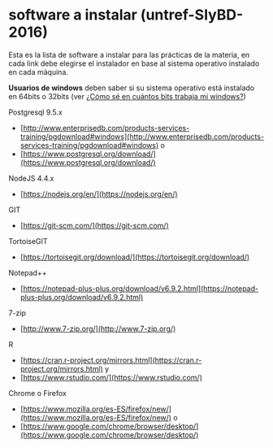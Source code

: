 # software a instalar (untref-SIyBD-2016)

Esta es la lista de software a instalar para las prácticas de la materia, 
en cada link debe elegirse el instalador en base al sistema operativo instalado en cada máquina. 

**Usuarios de windows** deben saber si su sistema operativo está instalado en 64bits o 32bits 
(ver [¿Cómo sé en cuántos bits trabaja mi windows?](detectar-windows.md))

Postgresql 9.5.x  
   * [http://www.enterprisedb.com/products-services-training/pgdownload#windows](http://www.enterprisedb.com/products-services-training/pgdownload#windows)  o
   * [https://www.postgresql.org/download/](https://www.postgresql.org/download/)

NodeJS 4.4.x
   * [https://nodejs.org/en/](https://nodejs.org/en/)

GIT
   * [https://git-scm.com/](https://git-scm.com/)

TortoiseGIT
   * [https://tortoisegit.org/download/](https://tortoisegit.org/download/)

Notepad++
   * [https://notepad-plus-plus.org/download/v6.9.2.html](https://notepad-plus-plus.org/download/v6.9.2.html)

7-zip
   * [http://www.7-zip.org/](http://www.7-zip.org/)

R
   * [https://cran.r-project.org/mirrors.html](https://cran.r-project.org/mirrors.html) y 
   * [https://www.rstudio.com/](https://www.rstudio.com/)

Chrome o Firefox
   * [https://www.mozilla.org/es-ES/firefox/new/](https://www.mozilla.org/es-ES/firefox/new/) o
   * [https://www.google.com/chrome/browser/desktop/](https://www.google.com/chrome/browser/desktop/)